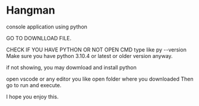 # Hangman
console application using python

GO TO DOWNLLOAD FILE.


CHECK IF YOU HAVE PYTHON OR NOT
OPEN CMD
type like py --version
Make sure you have python 3.10.4 or latest or older version anyway.

if not showing, you may dowmload and install python


open vscode or any editor you like
open folder where you downloaded
Then go to run and execute.


I hope you enjoy this.
